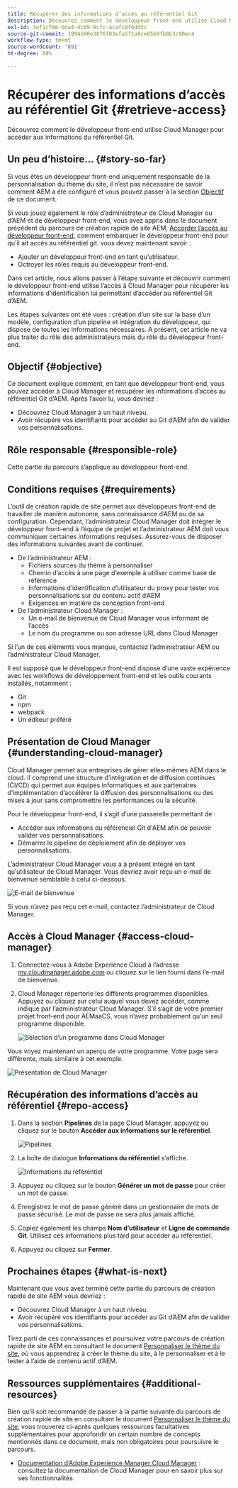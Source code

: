 ```yaml
---
title: Récupérer des informations d’accès au référentiel Git
description: Découvrez comment le développeur front-end utilise Cloud Manager pour accéder aux informations du référentiel Git.
exl-id: 3ef1cf86-6da4-4c09-9cfc-acafc8f6dd5c
source-git-commit: 1994b90e3876f03efa571a9ce65b9fb8b3c90ec4
workflow-type: tm+mt
source-wordcount: '891'
ht-degree: 88%

---
```


# Récupérer des informations d’accès au référentiel Git {#retrieve-access}

Découvrez comment le développeur front-end utilise Cloud Manager pour accéder aux informations du référentiel Git.

## Un peu d’histoire… {#story-so-far}

Si vous êtes un développeur front-end uniquement responsable de la personnalisation du thème du site, il nʼest pas nécessaire de savoir comment AEM a été configuré et vous pouvez passer à la section [Objectif](#objective) de ce document.

Si vous jouez également le rôle d’administrateur de Cloud Manager ou d’AEM et de développeur front-end, vous avez appris dans le document précédent du parcours de création rapide de site AEM, [Accorder l’accès au développeur front-end,](grant-access.md) comment embarquer le développeur front-end pour qu’il ait accès au référentiel git. vous devez maintenant savoir :

* Ajouter un développeur front-end en tant qu’utilisateur.
* Octroyer les rôles requis au développeur front-end.

Dans cet article, nous allons passer à lʼétape suivante et découvrir comment le développeur front-end utilise l’accès à Cloud Manager pour récupérer les informations d’identification lui permettant d’accéder au référentiel Git d’AEM.

Les étapes suivantes ont été vues : création dʼun site sur la base dʼun modèle, configuration dʼun pipeline et intégration du développeur, qui dispose de toutes les informations nécessaires. A présent, cet article ne va plus traiter du rôle des administrateurs mais du rôle du développeur front-end.

## Objectif {#objective}

Ce document explique comment, en tant que développeur front-end, vous pouvez accéder à Cloud Manager et récupérer les informations d’accès au référentiel Git d’AEM. Après lʼavoir lu, vous devriez :

* Découvrez Cloud Manager à un haut niveau.
* Avoir récupéré vos identifiants pour accéder au Git d’AEM afin de valider vos personnalisations.

## Rôle responsable {#responsible-role}

Cette partie du parcours s’applique au développeur front-end.

## Conditions requises {#requirements}

L’outil de création rapide de site permet aux développeurs front-end de travailler de manière autonome, sans connaissance dʼAEM ou de sa configuration. Cependant, l’administrateur Cloud Manager doit intégrer le développeur front-end à l’équipe de projet et l’administrateur AEM doit vous communiquer certaines informations requises. Assurez-vous de disposer des informations suivantes avant de continuer.

* De l’administrateur AEM :
   * Fichiers sources du thème à personnaliser
   * Chemin d’accès à une page d’exemple à utiliser comme base de référence
   * Informations d’identification d’utilisateur du proxy pour tester vos personnalisations sur du contenu actif dʼAEM
   * Exigences en matière de conception front-end
* De l’administrateur Cloud Manager :
   * Un e-mail de bienvenue de Cloud Manager vous informant de l’accès
   * Le nom du programme ou son adresse URL dans Cloud Manager

Si l’un de ces éléments vous manque, contactez l’administrateur AEM ou l’administrateur Cloud Manager.

Il est supposé que le développeur front-end dispose d’une vaste expérience avec les workflows de développement front-end et les outils courants installés, notamment :

* Git
* npm 
* webpack
* Un éditeur préféré

## Présentation de Cloud Manager {#understanding-cloud-manager}

Cloud Manager permet aux entreprises de gérer elles-mêmes AEM dans le cloud. Il comprend une structure d’intégration et de diffusion continues (CI/CD) qui permet aux équipes informatiques et aux partenaires d’implémentation d’accélérer la diffusion des personnalisations ou des mises à jour sans compromettre les performances ou la sécurité.

Pour le développeur front-end, il s’agit dʼune passerelle permettant de :

* Accéder aux informations du référenciel Git d&#39;AEM afin de pouvoir valider vos personnalisations.
* Démarrer le pipeline de déploiement afin de déployer vos personnalisations.

L’administrateur Cloud Manager vous a à présent intégré en tant qu’utilisateur de Cloud Manager. Vous devriez avoir reçu un e-mail de bienvenue semblable à celui ci-dessous.

![E-mail de bienvenue](assets/welcome-email.png)

Si vous n’avez pas reçu cet e-mail, contactez l’administrateur de Cloud Manager.

## Accès à Cloud Manager {#access-cloud-manager}

1. Connectez-vous à Adobe Experience Cloud à l’adresse [my.cloudmanager.adobe.com](https://my.cloudmanager.adobe.com/) ou cliquez sur le lien fourni dans lʼe-mail de bienvenue.

1. Cloud Manager répertorie les différents programmes disponibles. Appuyez ou cliquez sur celui auquel vous devez accéder, comme indiqué par l’administrateur Cloud Manager. S’il s’agit de votre premier projet front-end pour AEMaaCS, vous nʼavez probablement quʼun seul programme disponible.

   ![Sélection d’un programme dans Cloud Manager](assets/cloud-manager-select-program.png)

Vous voyez maintenant un aperçu de votre programme. Votre page sera différente, mais similaire à cet exemple.

![Présentation de Cloud Manager](assets/cloud-manager-overview.png)

## Récupération des informations d’accès au référentiel {#repo-access}

1. Dans la section **Pipelines** de la page Cloud Manager, appuyez ou cliquez sur le bouton **Accéder aux informations sur le référentiel**.

   ![Pipelines](assets/pipelines-repo-info.png)

1. La boîte de dialogue **Informations du référentiel** s’affiche.

   ![Informations du référentiel](assets/repo-info.png)

1. Appuyez ou cliquez sur le bouton **Générer un mot de passe** pour créer un mot de passe.

1. Enregistrez le mot de passe généré dans un gestionnaire de mots de passe sécurisé. Le mot de passe ne sera plus jamais affiché.

1. Copiez également les champs **Nom d’utilisateur** et **Ligne de commande Git**. Utilisez ces informations plus tard pour accéder au référentiel.

1. Appuyez ou cliquez sur **Fermer**.

## Prochaines étapes {#what-is-next}

Maintenant que vous avez terminé cette partie du parcours de création rapide de site AEM vous devriez :

* Découvrez Cloud Manager à un haut niveau.
* Avoir récupéré vos identifiants pour accéder au Git d’AEM afin de valider vos personnalisations.

Tirez parti de ces connaissances et poursuivez votre parcours de création rapide de site AEM en consultant le document [Personnaliser le thème du site](customize-theme.md), où vous apprendrez à créer le thème du site, à le personnaliser et à le tester à l’aide de contenu actif d’AEM.

## Ressources supplémentaires {#additional-resources}

Bien qu’il soit recommandé de passer à la partie suivante du parcours de création rapide de site en consultant le document [Personnaliser le thème du site](customize-theme.md), vous trouverez ci-après quelques ressources facultatives supplémentaires pour approfondir un certain nombre de concepts mentionnés dans ce document, mais non obligatoires pour poursuivre le parcours.

* [Documentation d’Adobe Experience Manager Cloud Manager](https://experienceleague.adobe.com/docs/experience-manager-cloud-manager/using/introduction-to-cloud-manager.html?lang=fr) : consultez la documentation de Cloud Manager pour en savoir plus sur ses fonctionnalités.
